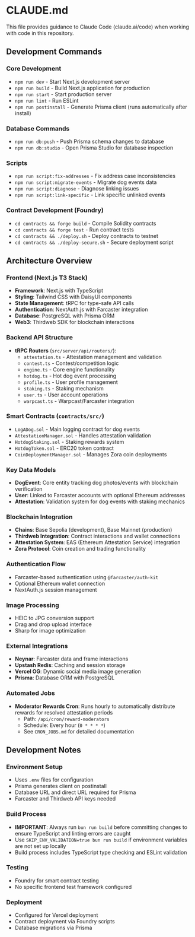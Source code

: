 # CLAUDE.md

This file provides guidance to Claude Code (claude.ai/code) when working with code in this repository.

## Development Commands

### Core Development
- `npm run dev` - Start Next.js development server
- `npm run build` - Build Next.js application for production
- `npm run start` - Start production server
- `npm run lint` - Run ESLint
- `npm run postinstall` - Generate Prisma client (runs automatically after install)

### Database Commands
- `npm run db:push` - Push Prisma schema changes to database
- `npm run db:studio` - Open Prisma Studio for database inspection

### Scripts
- `npm run script:fix-addresses` - Fix address case inconsistencies
- `npm run script:migrate-events` - Migrate dog events data
- `npm run script:diagnose` - Diagnose linking issues
- `npm run script:link-specific` - Link specific unlinked events

### Contract Development (Foundry)
- `cd contracts && forge build` - Compile Solidity contracts
- `cd contracts && forge test` - Run contract tests
- `cd contracts && ./deploy.sh` - Deploy contracts to testnet
- `cd contracts && ./deploy-secure.sh` - Secure deployment script

## Architecture Overview

### Frontend (Next.js T3 Stack)
- **Framework**: Next.js with TypeScript
- **Styling**: Tailwind CSS with DaisyUI components
- **State Management**: tRPC for type-safe API calls
- **Authentication**: NextAuth.js with Farcaster integration
- **Database**: PostgreSQL with Prisma ORM
- **Web3**: Thirdweb SDK for blockchain interactions

### Backend API Structure
- **tRPC Routers** (`src/server/api/routers/`):
  - `attestation.ts` - Attestation management and validation
  - `contest.ts` - Contest/competition logic
  - `engine.ts` - Core engine functionality
  - `hotdog.ts` - Hot dog event processing
  - `profile.ts` - User profile management
  - `staking.ts` - Staking mechanism
  - `user.ts` - User account operations
  - `warpcast.ts` - Warpcast/Farcaster integration

### Smart Contracts (`contracts/src/`)
- `LogADog.sol` - Main logging contract for dog events
- `AttestationManager.sol` - Handles attestation validation
- `HotdogStaking.sol` - Staking rewards system
- `HotdogToken.sol` - ERC20 token contract
- `CoinDeploymentManager.sol` - Manages Zora coin deployments

### Key Data Models
- **DogEvent**: Core entity tracking dog photos/events with blockchain verification
- **User**: Linked to Farcaster accounts with optional Ethereum addresses
- **Attestation**: Validation system for dog events with staking mechanics

### Blockchain Integration
- **Chains**: Base Sepolia (development), Base Mainnet (production)
- **Thirdweb Integration**: Contract interactions and wallet connections
- **Attestation System**: EAS (Ethereum Attestation Service) integration
- **Zora Protocol**: Coin creation and trading functionality

### Authentication Flow
- Farcaster-based authentication using `@farcaster/auth-kit`
- Optional Ethereum wallet connection
- NextAuth.js session management

### Image Processing
- HEIC to JPG conversion support
- Drag and drop upload interface
- Sharp for image optimization

### External Integrations
- **Neynar**: Farcaster data and frame interactions
- **Upstash Redis**: Caching and session storage
- **Vercel OG**: Dynamic social media image generation
- **Prisma**: Database ORM with PostgreSQL

### Automated Jobs
- **Moderator Rewards Cron**: Runs hourly to automatically distribute rewards for resolved attestation periods
  - Path: `/api/cron/reward-moderators`
  - Schedule: Every hour (`0 * * * *`)
  - See `CRON_JOBS.md` for detailed documentation

## Development Notes

### Environment Setup
- Uses `.env` files for configuration
- Prisma generates client on postinstall
- Database URL and direct URL required for Prisma
- Farcaster and Thirdweb API keys needed

### Build Process
- **IMPORTANT**: Always run `bun run build` before committing changes to ensure TypeScript and linting errors are caught
- Use `SKIP_ENV_VALIDATION=true bun run build` if environment variables are not set up locally
- Build process includes TypeScript type checking and ESLint validation

### Testing
- Foundry for smart contract testing
- No specific frontend test framework configured

### Deployment
- Configured for Vercel deployment
- Contract deployment via Foundry scripts
- Database migrations via Prisma